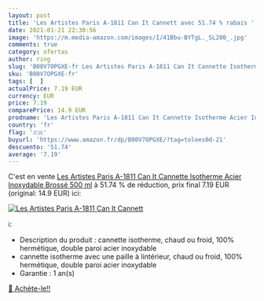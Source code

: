 ```yaml
---
layout: post
title: 'Les Artistes Paris A-1811 Can It Cannett avec 51.74 % rabais '
date: 2021-01-21 22:30:56
image: 'https://m.media-amazon.com/images/I/41Bbu-BYTgL._SL200_.jpg'
comments: true
category: ofertas
author: ring
slug: 'B00V7OPGXE-fr Les Artistes Paris A-1811 Can It Cannette Isotherme Acier...'
sku: 'B00V7OPGXE-fr'
tags: [  ]
actualPrice: 7.19 EUR
currency: EUR
price: 7.19
comparePrice: 14.9 EUR
prodname: 'Les Artistes Paris A-1811 Can It Cannette Isotherme Acier Inoxydable Brossé 500 ml'
country: 'fr'
flag: '🇫🇷'
buyurl: 'https://www.amazon.fr/dp/B00V7OPGXE/?tag=tolees0d-21'
descuento: '51.74'
average: '7.19'
---
```


C'est en vente [Les Artistes Paris A-1811 Can It Cannette Isotherme Acier Inoxydable Brossé 500 ml](https://www.amazon.fr/dp/B00V7OPGXE/?tag=tolees0d-21)  à  51.74 % de réduction, prix final  7.19 EUR (original: 14.9 EUR) ici:

[![Les Artistes Paris A-1811 Can It Cannett](https://m.media-amazon.com/images/I/41Bbu-BYTgL._SL200_.jpg)](https://www.amazon.fr/dp/B00V7OPGXE/?tag=tolees0d-21)

ℹ️:

- Description du produit : cannette isotherme, chaud ou froid, 100% hermétique, double paroi acier inoxydable
- cannette isotherme avec une paille à lintérieur, chaud ou froid, 100% hermétique, double paroi acier inoxydable
- Garantie : 1 an(s)

[🛒 Achète-le!!](https://www.amazon.fr/dp/B00V7OPGXE/?tag=tolees0d-21)
